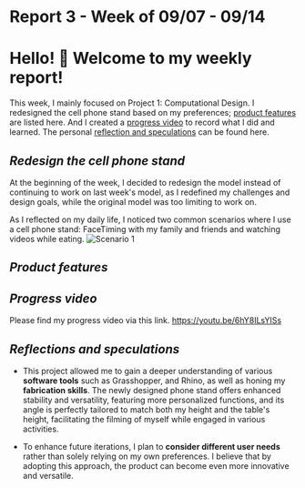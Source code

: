 # Report 3 - Week of 09/07 - 09/14

# Hello! 🌟 Welcome to my weekly report!

This week, I mainly focused on Project 1: Computational Design. I redesigned the cell phone stand based on my preferences; [product features](https://github.com/Berkeley-MDes/tdf-fa23-Yukihan528/blob/main/weekly%20report/Report%203%20-%20Week%20of%2009%2007%20-%20%2009%2014.md#product-features) are listed here. And I created a [progress video](https://youtu.be/6hY8ILsYISs) to record what I did and learned. The personal [reflection and speculations](https://github.com/Berkeley-MDes/tdf-fa23-Yukihan528/blob/main/weekly%20report/Report%203%20-%20Week%20of%2009%2007%20-%20%2009%2014.md#reflections) can be found here.


## *Redesign the cell phone stand*

At the beginning of the week, I decided to redesign the model instead of continuing to work on last week's model, as I redefined my challenges and design goals, while the original model was too limiting to work on.

As I reflected on my daily life, I noticed two common scenarios where I use a cell phone stand: FaceTiming with my family and friends and watching videos while eating. 
![Scenario 1]()

## *Product features*

## *Progress video*
Please find my progress video via this link. https://youtu.be/6hY8ILsYISs


## *Reflections and speculations*

- This project allowed me to gain a deeper understanding of various **software tools** such as Grasshopper, and Rhino, as well as honing my **fabrication skills**. The newly designed phone stand offers enhanced stability and versatility, featuring more personalized functions, and its angle is perfectly tailored to match both my height and the table's height, facilitating the filming of myself while engaged in various activities.

- To enhance future iterations, I plan to **consider different user needs** rather than solely relying on my own preferences. I believe that by adopting this approach, the product can become even more innovative and versatile.

